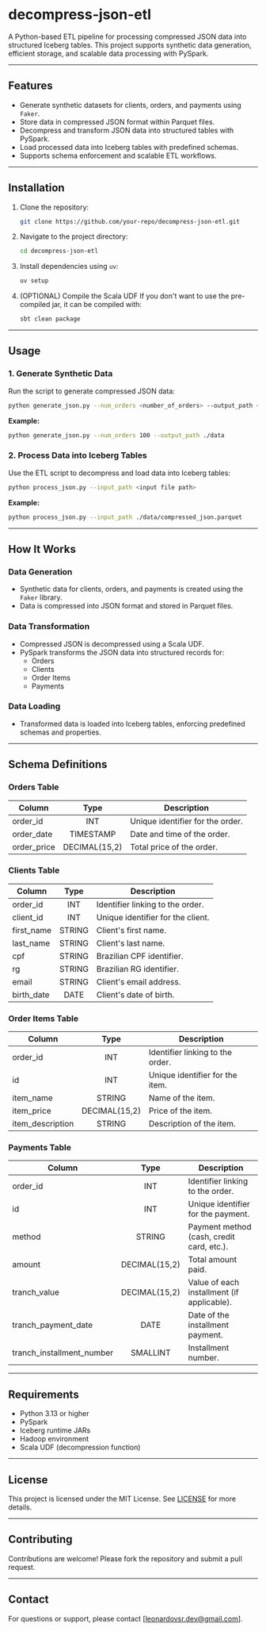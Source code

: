 
# decompress-json-etl

A Python-based ETL pipeline for processing compressed JSON data into structured Iceberg tables. This project supports synthetic data generation, efficient storage, and scalable data processing with PySpark.

---

## Features

- Generate synthetic datasets for clients, orders, and payments using `Faker`.
- Store data in compressed JSON format within Parquet files.
- Decompress and transform JSON data into structured tables with PySpark.
- Load processed data into Iceberg tables with predefined schemas.
- Supports schema enforcement and scalable ETL workflows.

---

## Installation

1. Clone the repository:
   ```bash
   git clone https://github.com/your-repo/decompress-json-etl.git
   ```

2. Navigate to the project directory:
   ```bash
   cd decompress-json-etl
   ```

3. Install dependencies using `uv`:
   ```bash
   uv setup
   ```

4. (OPTIONAL) Compile the Scala UDF
If you don't want to use the pre-compiled jar, it can be compiled with:
   ```bash
   sbt clean package
   ```

---

## Usage

### 1. Generate Synthetic Data
Run the script to generate compressed JSON data:
```bash
python generate_json.py --num_orders <number_of_orders> --output_path <output_file_path>
```

**Example:**
```bash
python generate_json.py --num_orders 100 --output_path ./data
```

### 2. Process Data into Iceberg Tables
Use the ETL script to decompress and load data into Iceberg tables:
```bash
python process_json.py --input_path <input file path>
```

**Example:**
```bash
python process_json.py --input_path ./data/compressed_json.parquet
```

---

## How It Works

### Data Generation
- Synthetic data for clients, orders, and payments is created using the `Faker` library.
- Data is compressed into JSON format and stored in Parquet files.

### Data Transformation
- Compressed JSON is decompressed using a Scala UDF.
- PySpark transforms the JSON data into structured records for:
  - Orders
  - Clients
  - Order Items
  - Payments

### Data Loading
- Transformed data is loaded into Iceberg tables, enforcing predefined schemas and properties.

---

## Schema Definitions

### Orders Table
| Column       | Type               | Description           |
|--------------|:------------------:|-----------------------|
| order_id     | INT                | Unique identifier for the order. |
| order_date   | TIMESTAMP          | Date and time of the order. |
| order_price  | DECIMAL(15,2)      | Total price of the order. |

### Clients Table
| Column       | Type               | Description           |
|--------------|:------------------:|-----------------------|
| order_id     | INT               | Identifier linking to the order. |
| client_id    | INT               | Unique identifier for the client. |
| first_name   | STRING            | Client's first name. |
| last_name    | STRING            | Client's last name. |
| cpf          | STRING            | Brazilian CPF identifier. |
| rg           | STRING            | Brazilian RG identifier. |
| email        | STRING            | Client's email address. |
| birth_date   | DATE              | Client's date of birth. |

### Order Items Table
| Column            | Type              | Description           |
|-------------------|:-----------------:|-----------------------|
| order_id          | INT               | Identifier linking to the order. |
| id                | INT               | Unique identifier for the item. |
| item_name         | STRING            | Name of the item. |
| item_price        | DECIMAL(15,2)     | Price of the item. |
| item_description  | STRING            | Description of the item. |

### Payments Table
| Column                     | Type              | Description           |
|----------------------------|:-----------------:|-----------------------|
| order_id                   | INT               | Identifier linking to the order. |
| id                         | INT               | Unique identifier for the payment. |
| method                     | STRING            | Payment method (cash, credit card, etc.). |
| amount                     | DECIMAL(15,2)     | Total amount paid. |
| tranch_value               | DECIMAL(15,2)     | Value of each installment (if applicable). |
| tranch_payment_date        | DATE              | Date of the installment payment. |
| tranch_installment_number  | SMALLINT          | Installment number. |

---

## Requirements

- Python 3.13 or higher
- PySpark
- Iceberg runtime JARs
- Hadoop environment
- Scala UDF (decompression function)

---

## License

This project is licensed under the MIT License. See [LICENSE](./LICENSE) for more details.

---

## Contributing

Contributions are welcome! Please fork the repository and submit a pull request.

---

## Contact

For questions or support, please contact [leonardovsr.dev@gmail.com].